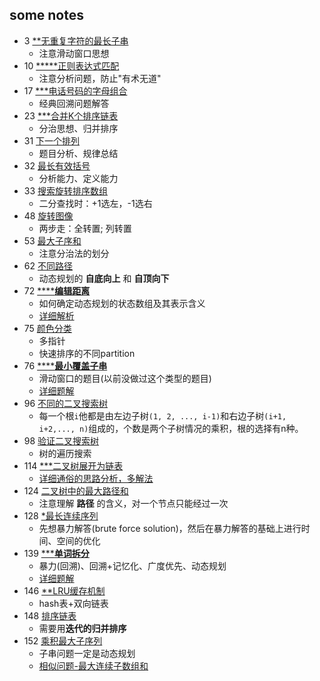 some notes
---------

- 3 [**无重复字符的最长子串](/src/_python/hot100/3_LongestSubstringWithoutRepeatingCharacters.py)
    - 注意滑动窗口思想
- 10 [*****正则表达式匹配](/src/_python/hot100/10_RegularExpressionMatching.py)
    - 注意分析问题，防止"有术无道"
- 17 [***电话号码的字母组合](/src/_python/hot100/17_LetterCombinationsofaPhoneNumber.py)
    - 经典回溯问题解答
- 23 [***合并K个排序链表](/src/_python/hot100/23_MergekSortedLists.py)
    - 分治思想、归并排序
- 31 [下一个排列](/src/_python/hot100/31_NextPermutation.py)
    - 题目分析、规律总结
- 32 [最长有效括号](/src/_python/hot100/32_LongestValidParentheses.py)
    - 分析能力、定义能力
- 33 [搜索旋转排序数组](/src/_python/hot100/33_SearchinRotatedSortedArray.py)
    - 二分查找时：+1选左，-1选右
- 48 [旋转图像](/src/_python/hot100/48_RotateImage.py)
    - 两步走：全转置; 列转置
- 53 [最大子序和](/src/_python/hot100/53_MaximumSubarray.py)
    - 注意分治法的划分
- 62 [不同路径](/src/_python/hot100/62_UniquePaths.py)
    - 动态规划的 **自底向上** 和 **自顶向下**
- 72 [******编辑距离**](/src/_python/hot100/72_EditDistance.py)
    - 如何确定动态规划的状态数组及其表示含义
    - [详细解析](https://leetcode-cn.com/problems/edit-distance/solution/zi-di-xiang-shang-he-zi-ding-xiang-xia-by-powcai-3/)
- 75 [颜色分类](/src/_python/hot100/75_SortColors.py)
    - 多指针
    - 快速排序的不同partition
- 76 [******最小覆盖子串**](/src/_python/hot100/76_MinimumWindowSubstring.py)
    - 滑动窗口的题目(以前没做过这个类型的题目)
    - [详细题解](https://leetcode-cn.com/problems/minimum-window-substring/solution/zui-xiao-fu-gai-zi-chuan-by-leetcode-2/)
- 96 [不同的二叉搜索树](/src/_python/hot100/76_MinimumWindowSubstring.py)
    - 每一个根`i`他都是由左边子树`(1, 2, ..., i-1)`和右边子树`(i+1, i+2,..., n)`组成的，个数是两个子树情况的乘积，根的选择有n种。
- 98 [验证二叉搜索树](/src/_python/hot100/98_ValidateBinarySearchTree.py)
    - 树的遍历搜索
- 114 [***二叉树展开为链表](/src/_python/hot100/114_FlattenBinaryTreetoLinkedList.py)
    - [详细通俗的思路分析，多解法](https://leetcode-cn.com/problems/flatten-binary-tree-to-linked-list/solution/xiang-xi-tong-su-de-si-lu-fen-xi-duo-jie-fa-by--26/)
- 124 [二叉树中的最大路径和](/src/_python/hot100/124_BinaryTreeMaximumPathSum.py)
    - 注意理解 **路径** 的含义，对一个节点只能经过一次
- 128 [*最长连续序列](/src/_python/hot100/128_LongestConsecutiveSequence.py)
    - 先想暴力解答(brute force solution)，然后在暴力解答的基础上进行时间、空间的优化
- 139 [*****单词拆分**](/src/_python/hot100/139_WordBreak.py)
    - 暴力(回溯)、回溯+记忆化、广度优先、动态规划
    - [详细题解](https://leetcode-cn.com/problems/word-break/solution/dan-ci-chai-fen-by-leetcode/)
- 146 [**LRU缓存机制](/src/_python/hot100/146_LRUCache.py)
    - hash表+双向链表
- 148 [排序链表](/src/_python/hot100/148_SortList.py)
    - 需要用**迭代的归并排序**
- 152 [乘积最大子序列](/src/_python/hot100/152_MaximumProductSubarray.py)
    - 子串问题一定是动态规划
    - [相似问题-最大连续子数组和](/src/_java/easy/MaximumSubarray.java)


